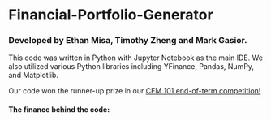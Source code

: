 # Financial-Portfolio-Generator

### Developed by  Ethan Misa, Timothy Zheng and Mark Gasior.

This code was written in Python with Jupyter Notebook as the main IDE. We also utilized various Python libraries including YFinance, Pandas, NumPy, and Matplotlib.

Our code won the runner-up prize in our [CFM 101 end-of-term competition!](https://uwaterloo.ca/school-of-accounting-and-finance/news/congratulations-teams-won-cfm-101-team-competition) 

#### The finance behind the code:
